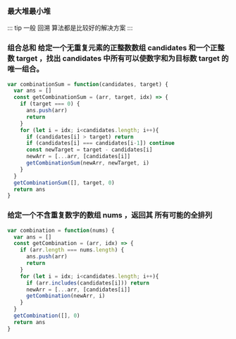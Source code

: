 ### 最大堆最小堆

::: tip
一般 回溯 算法都是比较好的解决方案
:::


### 组合总和 给定一个无重复元素的正整数数组 candidates 和一个正整数 target ，找出 candidates 中所有可以使数字和为目标数 target 的唯一组合。
``` javascript
var combinationSum = function(candidates, target) {
  var ans = []
  const getCombinationSum = (arr, target, idx) => {
    if (target === 0) {
      ans.push(arr)
      return
    }
    for (let i = idx; i<candidates.length; i++){
      if (candidates[i] > target) return
      if (candidates[i] === candidates[i-1]) continue
      const newTarget = target - candidates[i]
      newArr = [...arr, [candidates[i]]
      getCombinationSum(newArr, newTarget, i)
    } 
  }
  getCombinationSum([], target, 0)
  return ans
}
```

### 给定一个不含重复数字的数组 nums ，返回其 所有可能的全排列
``` javascript
var combination = function(nums) {
  var ans = []
  const getCombination = (arr, idx) => {
    if (arr.length === nums.length) {
      ans.push(arr)
      return
    }
    for (let i = idx; i<candidates.length; i++){
      if (arr.includes(candidates[i])) return
      newArr = [...arr, [candidates[i]]
      getCombination(newArr, i)
    } 
  }
  getCombination([], 0)
  return ans
}
```
